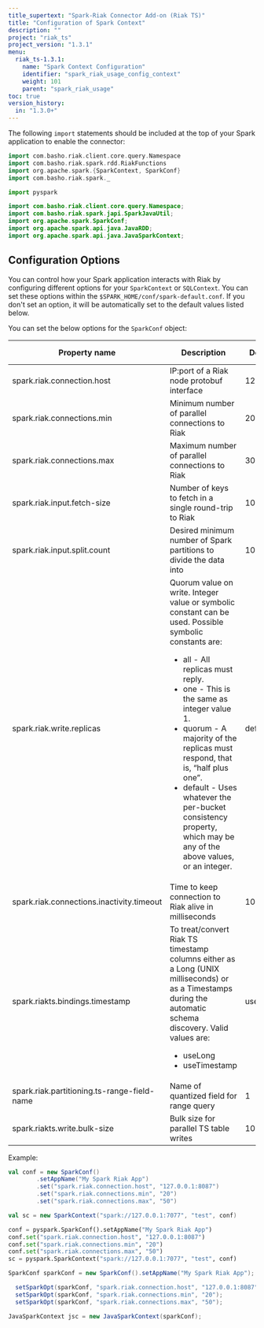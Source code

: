 ```yaml
---
title_supertext: "Spark-Riak Connector Add-on (Riak TS)"
title: "Configuration of Spark Context"
description: ""
project: "riak_ts"
project_version: "1.3.1"
menu:
  riak_ts-1.3.1:
    name: "Spark Context Configuration"
    identifier: "spark_riak_usage_config_context"
    weight: 101
    parent: "spark_riak_usage"
toc: true
version_history:
  in: "1.3.0+"
---
```


The following `import` statements should be included at the top of your Spark application to enable the connector:

```scala
import com.basho.riak.client.core.query.Namespace
import com.basho.riak.spark.rdd.RiakFunctions
import org.apache.spark.{SparkContext, SparkConf}
import com.basho.riak.spark._
```

```python
import pyspark
```

```java
import com.basho.riak.client.core.query.Namespace;
import com.basho.riak.spark.japi.SparkJavaUtil;
import org.apache.spark.SparkConf;
import org.apache.spark.api.java.JavaRDD;
import org.apache.spark.api.java.JavaSparkContext;
```

## Configuration Options

You can control how your Spark application interacts with Riak by configuring different options for your `SparkContext` or `SQLContext`. You can set these options within the `$SPARK_HOME/conf/spark-default.conf`.  If you don't set an option, it will be automatically set to the default values listed below.

You can set the below options for the `SparkConf` object:

Property name                                  | Description                                       | Default value      | Riak Type
-----------------------------------------------|---------------------------------------------------|--------------------|-------------
spark.riak.connection.host                     | IP:port of a Riak node protobuf interface         | 127.0.0.1:8087     | KV/TS
spark.riak.connections.min                     | Minimum number of parallel connections to Riak    | 20                 | KV/TS
spark.riak.connections.max                     | Maximum number of parallel connections to Riak    | 30                 | KV/TS
spark.riak.input.fetch-size                    | Number of keys to fetch in a single round-trip to Riak | 1000          | KV
spark.riak.input.split.count                   | Desired minimum number of Spark partitions to divide the data into | 10| KV
spark.riak.write.replicas                      | Quorum value on write. Integer value or symbolic constant can be used. Possible symbolic constants are: <ul><li>all - All replicas must reply.</li><li>one - This is the same as integer value 1.</li><li>quorum - A majority of the replicas must respond, that is, “half plus one”.</li><li>default - Uses whatever the per-bucket consistency property, which may be any of the above values, or an integer.</li></ul>                                              | default | KV
spark.riak.connections.inactivity.timeout      | Time to keep connection to Riak alive in milliseconds | 1000 | KV/TS
spark.riakts.bindings.timestamp                | To treat/convert Riak TS timestamp columns either as a Long (UNIX milliseconds) or as a Timestamps during the automatic schema discovery. Valid values are: <ul><li>useLong</li><li>useTimestamp</li><ul> | useTimestamp | TS
spark.riak.partitioning.ts-range-field-name    | Name of quantized field for range query       | 1                  | TS
spark.riakts.write.bulk-size                   | Bulk size for parallel TS table writes            | 100                | TS

Example:

```scala
val conf = new SparkConf()
        .setAppName("My Spark Riak App")
        .set("spark.riak.connection.host", "127.0.0.1:8087")
        .set("spark.riak.connections.min", "20")
        .set("spark.riak.connections.max", "50")

val sc = new SparkContext("spark://127.0.0.1:7077", "test", conf)
```

```python
conf = pyspark.SparkConf().setAppName("My Spark Riak App")
conf.set("spark.riak.connection.host", "127.0.0.1:8087")
conf.set("spark.riak.connections.min", "20")
conf.set("spark.riak.connections.max", "50")
sc = pyspark.SparkContext("spark://127.0.0.1:7077", "test", conf)
```

```java
SparkConf sparkConf = new SparkConf().setAppName("My Spark Riak App");

  setSparkOpt(sparkConf, "spark.riak.connection.host", "127.0.0.1:8087");
  setSparkOpt(sparkConf, "spark.riak.connections.min", "20");
  setSparkOpt(sparkConf, "spark.riak.connections.max", "50");

JavaSparkContext jsc = new JavaSparkContext(sparkConf);
```
